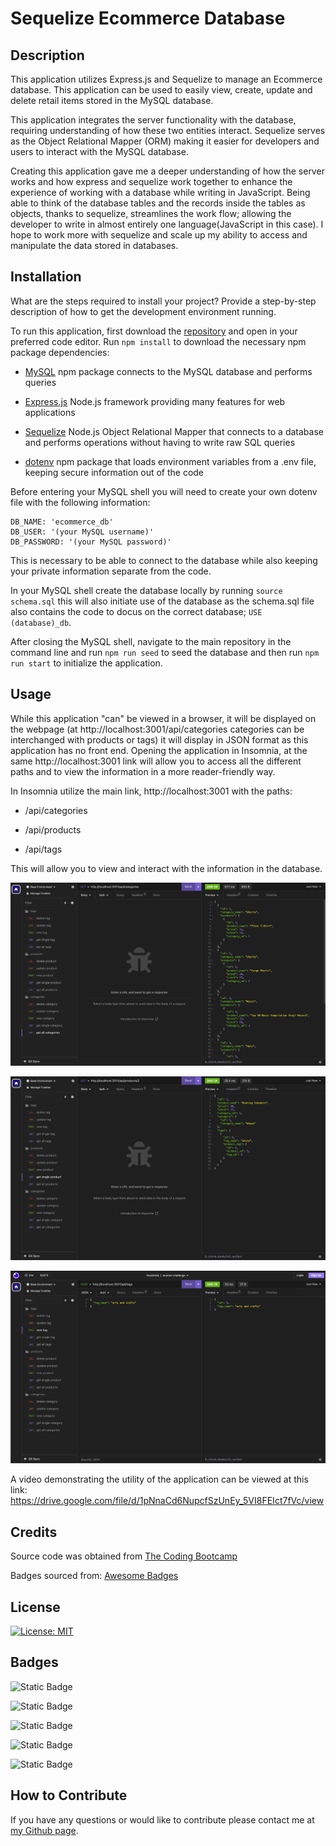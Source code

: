 # Sequelize Ecommerce Database

## Description

This application utilizes Express.js and Sequelize to manage an Ecommerce database. This application can be used to easily view, create, update and delete retail items stored in the MySQL database.

This application integrates the server functionality with the database, requiring understanding of how these two entities interact. Sequelize serves as the Object Relational Mapper (ORM) making it easier for developers and users to interact with the MySQL database.

Creating this application gave me a deeper understanding of how the server works and how express and sequelize work together to enhance the experience of working with a database while writing in JavaScript. Being able to think of the database tables and the records inside the tables as objects, thanks to sequelize, streamlines the work flow; allowing the developer to write in almost entirely one language(JavaScript in this case). I hope to work more with sequelize and scale up my ability to access and manipulate the data stored in databases.

## Installation

What are the steps required to install your project? Provide a step-by-step description of how to get the development environment running.

To run this application, first download the [repository](https://github.com/sillytsundere/sequelize-e-comm-db) and open in your preferred code editor. Run `npm install` to download the necessary npm package dependencies:

- [MySQL](https://www.npmjs.com/package/mysql) npm package connects to the MySQL database and performs queries

- [Express.js](https://expressjs.com/) Node.js framework providing many features for web applications

- [Sequelize](https://sequelize.org/) Node.js Object Relational Mapper that connects to a database and performs operations without having to write raw SQL queries

- [dotenv](https://www.npmjs.com/package/dotenv) npm package that loads environment variables from a .env file, keeping secure information out of the code

Before entering your MySQL shell you will need to create your own dotenv file with the following information:

    DB_NAME: 'ecommerce_db'
    DB_USER: '(your MySQL username)'
    DB_PASSWORD: '(your MySQL password)'

This is necessary to be able to connect to the database while also keeping your private information separate from the code.

In your MySQL shell create the database locally by running `source schema.sql` this will also initiate use of the database as the schema.sql file also contains the code to docus on the correct database; `USE (database)_db`.

After closing the MySQL shell, navigate to the main repository in the command line and run `npm run seed` to seed the database and then run `npm run start` to initialize the application.

## Usage

While this application "can" be viewed in a browser, it will be displayed on the webpage (at http://localhost:3001/api/categories categories can be interchanged with products or tags) it will display in JSON format as this application has no front end. Opening the application in Insomnia, at the same http://localhost:3001 link will allow you to access all the different paths and to view the information in a more reader-friendly way.

In Insomnia utilize the main link, http://localhost:3001 with the paths:

- /api/categories

- /api/products

- /api/tags

This will allow you to view and interact with the information in the database.

![all categories path in Insomnia](./dev-assets/images/all-categories-path.png)

![single product path in Insomnia](./dev-assets/images/single-product-path.png)

![new tag path in Insomnia](./dev-assets/images/new-tag-path.png)

A video demonstrating the utility of the application can be viewed at this link: https://drive.google.com/file/d/1pNnaCd6NupcfSzUnEy_5VI8FEIct7fVc/view

## Credits

Source code was obtained from [The Coding Bootcamp](https://github.com/coding-boot-camp/fantastic-umbrella)

Badges sourced from: [Awesome Badges](https://dev.to/envoy_/150-badges-for-github-pnk)

## License

[![License: MIT](https://img.shields.io/badge/License-MIT-yellow.svg)](https://opensource.org/licenses/MIT)

## Badges

![Static Badge](https://img.shields.io/badge/JavaScript-323330?style=for-the-badge&logo=javascript&logoColor=F7DF1E)

![Static Badge](https://img.shields.io/badge/Node.js-43853D?style=for-the-badge&logo=node.js&logoColor=white)

![Static Badge](https://img.shields.io/badge/Express.js-404D59?style=for-the-badge)

![Static Badge](https://img.shields.io/badge/MySQL-005C84?style=for-the-badge&logo=mysql&logoColor=white)

![Static Badge](https://img.shields.io/badge/sequelize-323330?style=for-the-badge&logo=sequelize&logoColor=blue)

## How to Contribute

If you have any questions or would like to contribute please contact me at [my Github page](https://github.com/sillytsundere).
